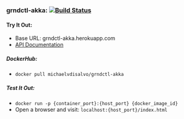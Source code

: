 ### grndctl-akka: [![Build Status](https://travis-ci.org/mdisalvo/grndctl-akka.svg)](https://travis-ci.org/mdisalvo/grndctl-akka)
#### Try It Out:  

- Base URL: grndctl-akka.herokuapp.com
- [API Documentation](https://grndctl-akka.herokuapp.com/index.html)

##### DockerHub:
- `docker pull michaelvdisalvo/grndctl-akka`
  
##### Test It Out:
- `docker run -p {container_port}:{host_port} {docker_image_id}`
- Open a browser and visit: `localhost:{host_port}/index.html`